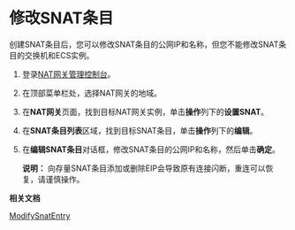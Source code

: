 # 修改SNAT条目

创建SNAT条目后，您可以修改SNAT条目的公网IP和名称，但您不能修改SNAT条目的交换机和ECS实例。

1.  登录[NAT网关管理控制台](https://vpc.console.aliyun.com/nat)。

2.  在顶部菜单栏处，选择NAT网关的地域。

3.  在**NAT网关**页面，找到目标NAT网关实例，单击**操作**列下的**设置SNAT**。

4.  在**SNAT条目列表**区域，找到目标SNAT条目，单击**操作**列下的**编辑**。

5.  在**编辑SNAT条目**对话框，修改SNAT条目的公网IP和名称，然后单击**确定**。

    **说明：** 向存量SNAT条目添加或删除EIP会导致原有连接闪断，重连可以恢复，请谨慎操作。


**相关文档**  


[ModifySnatEntry](/intl.zh-CN/API参考/NAT网关/ModifySnatEntry.md)

